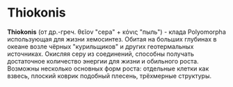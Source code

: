 # Thiokonis

**Thiokonis** (от др.-греч. θεῖον "сера" + κόνις "пыль") - клада Polyomorpha использующая для жизни хемосинтез. Обитая на больших глубинах в океане возле чёрных "курильщиков" и других геотермальных источниках. Окисляя серу из соединений, способны получать достаточное количество энергии для жизни и обильного роста. Возможны несколько основных форм роста: отдельные клетки как взвесь, плоский коврик подобный плесень, трёхмерные структуры.